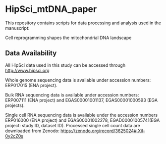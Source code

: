# HipSci_mtDNA_paper

This repository contains scripts for data processing and analysis used in the manuscript:

Cell reprogramming shapes the mitochondrial DNA landscape

## Data Availability
All HipSci data used in this study can be accessed through http://www.hipsci.org

Whole genome sequencing data is available under accession numbers: ERP017015 (ENA project). 

Bulk RNA sequencing data is available under accession numbers: ERP007111 (ENA project) and EGAS00001001137, EGAS00001000593 (EGA projects). 

Single cell RNA sequencing data is available under the accession numbers ERP016000 (ENA project) and EGAS00001002278, EGAD00001005741(EGA project: study ID, dataset ID). 
Processed single cell count data are downloaded from Zenodo: https://zenodo.org/record/3625024#.Xil-0y2cZ0s
